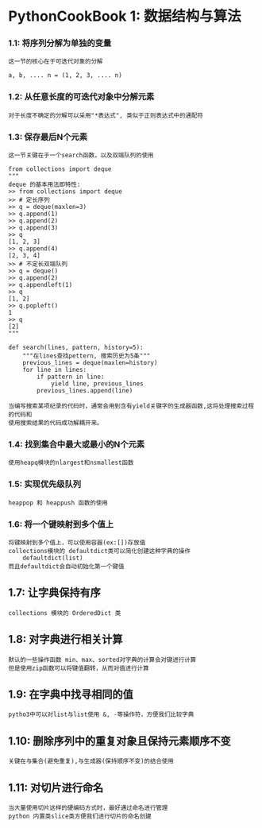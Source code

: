 PythonCookBook 1: 数据结构与算法
===

### 1.1: 将序列分解为单独的变量

    这一节的核心在于可迭代对象的分解

    a, b, .... n = (1, 2, 3, .... n)

### 1.2: 从任意长度的可迭代对象中分解元素

    对于长度不确定的分解可以采用"*表达式", 类似于正则表达式中的通配符

### 1.3: 保存最后N个元素

    这一节关键在于一个search函数，以及双端队列的使用

    from collections import deque
    """
    deque 的基本用法即特性:
    >> from collections import deque
    >> # 定长序列
    >> q = deque(maxlen=3)
    >> q.append(1)
    >> q.append(2)
    >> q.append(3)
    >> q
    [1, 2, 3]
    >> q.append(4)
    [2, 3, 4]
    >> # 不定长双端队列
    >> q = deque()
    >> q.append(2)
    >> q.appendleft(1)
    >> q
    [1, 2]
    >> q.popleft()
    1
    >> q
    [2]
    """

    def search(lines, pattern, history=5):
        """在lines查找pettern, 搜索历史为5条"""
        previous_lines = deque(maxlen=history)
        for line in lines:
            if pattern in line:
                yield line, previous_lines
            previous_lines.append(line)

    当编写搜索某项纪录的代码时，通常会用到含有yield关键字的生成器函数,这将处理搜索过程的代码和
    使用搜索结果的代码成功解耦开来。


### 1.4: 找到集合中最大或最小的N个元素

    使用heapq模块的nlargest和nsmallest函数

### 1.5: 实现优先级队列

    heappop 和 heappush 函数的使用

### 1.6: 将一个键映射到多个值上

    将键映射到多个值上，可以使用容器(ex:[])存放值
    collections模块的 defaultdict类可以简化创建这种字典的操作
        defaultdict(list)
    而且defaultdict会自动初始化第一个键值

## 1.7: 让字典保持有序

    collections 模块的 OrderedDict 类

## 1.8: 对字典进行相关计算

    默认的一些操作函数 min、max、sorted对字典的计算会对键进行计算
    但是使用zip函数可以将键值翻转，从而对值进行计算

## 1.9: 在字典中找寻相同的值

    pytho3中可以对list与list使用 &, -等操作符，方便我们比较字典

## 1.10: 删除序列中的重复对象且保持元素顺序不变

    关键在与集合(避免重复),与生成器(保持顺序不变)的结合使用

## 1.11: 对切片进行命名

    当大量使用切片这样的硬编码方式时，最好通过命名进行管理
    python 内置类slice类方便我们进行切片的命名创建
